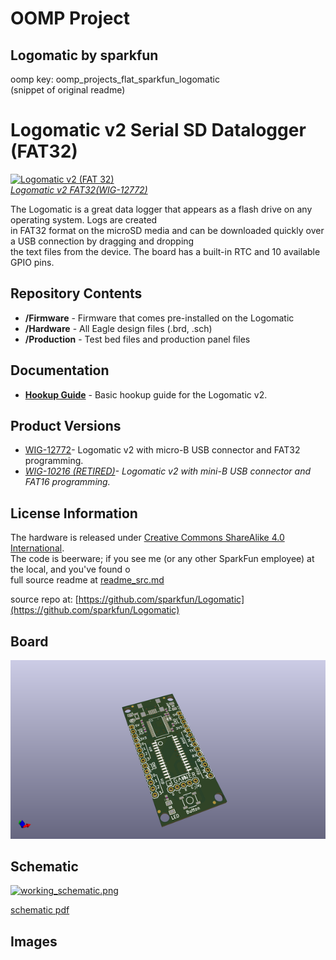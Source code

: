 # OOMP Project  
## Logomatic  by sparkfun  
  
oomp key: oomp_projects_flat_sparkfun_logomatic  
(snippet of original readme)  
  
Logomatic v2 Serial SD Datalogger (FAT32)  
========================================  
  
[![Logomatic v2 (FAT 32)](https://cdn.sparkfun.com//assets/parts/9/5/4/5/12772-01.jpg)    
*Logomatic v2 FAT32(WIG-12772)*](https://www.sparkfun.com/products/12772)  
  
The Logomatic is a great data logger that appears as a flash drive on any operating system. Logs are created  
in FAT32 format on the microSD media and can be downloaded quickly over a USB connection by dragging and dropping   
the text files from the device. The board has a built-in RTC and 10 available GPIO pins.   
  
Repository Contents  
-------------------  
* **/Firmware** - Firmware that comes pre-installed on the Logomatic  
* **/Hardware** - All Eagle design files (.brd, .sch)  
* **/Production** - Test bed files and production panel files  
  
Documentation  
--------------  
* **[Hookup Guide](https://learn.sparkfun.com/tutorials/logomatic-hookup-guide/)** - Basic hookup guide for the Logomatic v2.  
  
Product Versions  
----------------  
* [WIG-12772](https://www.sparkfun.com/products/12772)- Logomatic v2 with micro-B USB connector and FAT32 programming.   
* *[WIG-10216 (RETIRED)](https://www.sparkfun.com/products/10216)- Logomatic v2 with mini-B USB connector and FAT16 programming.*  
  
License Information  
-------------------  
The hardware is released under [Creative Commons ShareAlike 4.0 International](https://creativecommons.org/licenses/by-sa/4.0/).  
The code is beerware; if you see me (or any other SparkFun employee) at the local, and you've found o  
  full source readme at [readme_src.md](readme_src.md)  
  
source repo at: [https://github.com/sparkfun/Logomatic](https://github.com/sparkfun/Logomatic)  
## Board  
  
[![working_3d.png](working_3d_600.png)](working_3d.png)  
## Schematic  
  
[![working_schematic.png](working_schematic_600.png)](working_schematic.png)  
  
[schematic pdf](working_schematic.pdf)  
## Images  
